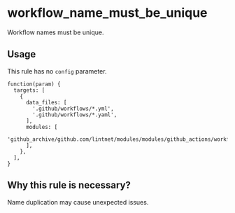# workflow_name_must_be_unique

Workflow names must be unique.

## Usage

This rule has no `config` parameter.

```jsonnet
function(param) {
  targets: [
    {
      data_files: [
        '.github/workflows/*.yml',
        '.github/workflows/*.yaml',
      ],
      modules: [
        'github_archive/github.com/lintnet/modules/modules/github_actions/workflow_name_must_be_unique/main_combine.jsonnet@60a46a4fa4c0e7b1b95f57c479e756afa2f376e9:v0.1.0',
      ],
    },
  ],
}
```

## Why this rule is necessary?

Name duplication may cause unexpected issues.
